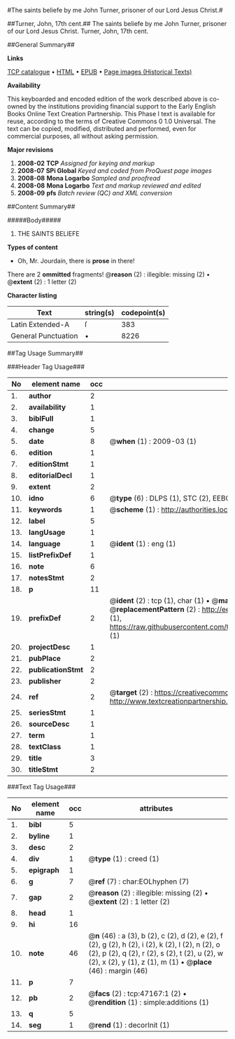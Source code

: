 #The saints beliefe by me John Turner, prisoner of our Lord Jesus Christ.#

##Turner, John, 17th cent.##
The saints beliefe by me John Turner, prisoner of our Lord Jesus Christ.
Turner, John, 17th cent.

##General Summary##

**Links**

[TCP catalogue](http://www.ota.ox.ac.uk/tcp/)  • 
[HTML](http://tei.it.ox.ac.uk/tcp/Texts-HTML/free/A63/A63925.html)  • 
[EPUB](http://tei.it.ox.ac.uk/tcp/Texts-EPUB/free/A63/A63925.epub) • 
[Page images (Historical Texts)](https://data.historicaltexts.jisc.ac.uk/view?pubId=eebo-11255104e&pageId=eebo-11255104e-47167-1)

**Availability**

This keyboarded and encoded edition of the
	       work described above is co-owned by the institutions
	       providing financial support to the Early English Books
	       Online Text Creation Partnership. This Phase I text is
	       available for reuse, according to the terms of Creative
	       Commons 0 1.0 Universal. The text can be copied,
	       modified, distributed and performed, even for
	       commercial purposes, all without asking permission.

**Major revisions**

1. __2008-02__ __TCP__ *Assigned for keying and markup*
1. __2008-07__ __SPi Global__ *Keyed and coded from ProQuest page images*
1. __2008-08__ __Mona Logarbo__ *Sampled and proofread*
1. __2008-08__ __Mona Logarbo__ *Text and markup reviewed and edited*
1. __2008-09__ __pfs__ *Batch review (QC) and XML conversion*

##Content Summary##

#####Body#####

1. THE SAINTS BELIEFE

**Types of content**

  * Oh, Mr. Jourdain, there is **prose** in there!

There are 2 **ommitted** fragments! 
 @__reason__ (2) : illegible: missing (2)  •  @__extent__ (2) : 1 letter (2)

**Character listing**


|Text|string(s)|codepoint(s)|
|---|---|---|
|Latin Extended-A|ſ|383|
|General Punctuation|•|8226|

##Tag Usage Summary##

###Header Tag Usage###

|No|element name|occ|attributes|
|---|---|---|---|
|1.|__author__|2||
|2.|__availability__|1||
|3.|__biblFull__|1||
|4.|__change__|5||
|5.|__date__|8| @__when__ (1) : 2009-03 (1)|
|6.|__edition__|1||
|7.|__editionStmt__|1||
|8.|__editorialDecl__|1||
|9.|__extent__|2||
|10.|__idno__|6| @__type__ (6) : DLPS (1), STC (2), EEBO-CITATION (1), OCLC (1), VID (1)|
|11.|__keywords__|1| @__scheme__ (1) : http://authorities.loc.gov/ (1)|
|12.|__label__|5||
|13.|__langUsage__|1||
|14.|__language__|1| @__ident__ (1) : eng (1)|
|15.|__listPrefixDef__|1||
|16.|__note__|6||
|17.|__notesStmt__|2||
|18.|__p__|11||
|19.|__prefixDef__|2| @__ident__ (2) : tcp (1), char (1)  •  @__matchPattern__ (2) : ([0-9\-]+):([0-9IVX]+) (1), (.+) (1)  •  @__replacementPattern__ (2) : http://eebo.chadwyck.com/downloadtiff?vid=$1&page=$2 (1), https://raw.githubusercontent.com/textcreationpartnership/Texts/master/tcpchars.xml#$1 (1)|
|20.|__projectDesc__|1||
|21.|__pubPlace__|2||
|22.|__publicationStmt__|2||
|23.|__publisher__|2||
|24.|__ref__|2| @__target__ (2) : https://creativecommons.org/publicdomain/zero/1.0/ (1), http://www.textcreationpartnership.org/docs/. (1)|
|25.|__seriesStmt__|1||
|26.|__sourceDesc__|1||
|27.|__term__|1||
|28.|__textClass__|1||
|29.|__title__|3||
|30.|__titleStmt__|2||


###Text Tag Usage###

|No|element name|occ|attributes|
|---|---|---|---|
|1.|__bibl__|5||
|2.|__byline__|1||
|3.|__desc__|2||
|4.|__div__|1| @__type__ (1) : creed (1)|
|5.|__epigraph__|1||
|6.|__g__|7| @__ref__ (7) : char:EOLhyphen (7)|
|7.|__gap__|2| @__reason__ (2) : illegible: missing (2)  •  @__extent__ (2) : 1 letter (2)|
|8.|__head__|1||
|9.|__hi__|16||
|10.|__note__|46| @__n__ (46) : a (3), b (2), c (2), d (2), e (2), f (2), g (2), h (2), i (2), k (2), l (2), n (2), o (2), p (2), q (2), r (2), s (2), t (2), u (2), w (2), x (2), y (1), z (1), m (1)  •  @__place__ (46) : margin (46)|
|11.|__p__|7||
|12.|__pb__|2| @__facs__ (2) : tcp:47167:1 (2)  •  @__rendition__ (1) : simple:additions (1)|
|13.|__q__|5||
|14.|__seg__|1| @__rend__ (1) : decorInit (1)|
